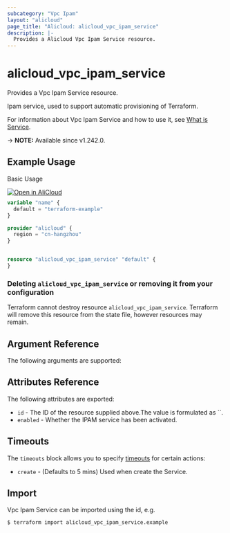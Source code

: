 ```yaml
---
subcategory: "Vpc Ipam"
layout: "alicloud"
page_title: "Alicloud: alicloud_vpc_ipam_service"
description: |-
  Provides a Alicloud Vpc Ipam Service resource.
---
```


# alicloud_vpc_ipam_service

Provides a Vpc Ipam Service resource.

Ipam service, used to support automatic provisioning of Terraform.

For information about Vpc Ipam Service and how to use it, see [What is Service](https://next.api.alibabacloud.com/document/VpcIpam/2023-02-28/OpenVpcIpamService).

-> **NOTE:** Available since v1.242.0.

## Example Usage

Basic Usage

<div style="display: block;margin-bottom: 40px;"><div class="oics-button" style="float: right;position: absolute;margin-bottom: 10px;">
  <a href="https://api.aliyun.com/terraform?resource=alicloud_vpc_ipam_service&exampleId=282715d4-1ddb-181e-3553-4c53ba2518b892707963&activeTab=example&spm=docs.r.vpc_ipam_service.0.282715d41d&intl_lang=EN_US" target="_blank">
    <img alt="Open in AliCloud" src="https://img.alicdn.com/imgextra/i1/O1CN01hjjqXv1uYUlY56FyX_!!6000000006049-55-tps-254-36.svg" style="max-height: 44px; max-width: 100%;">
  </a>
</div></div>

```terraform
variable "name" {
  default = "terraform-example"
}

provider "alicloud" {
  region = "cn-hangzhou"
}


resource "alicloud_vpc_ipam_service" "default" {
}
```

### Deleting `alicloud_vpc_ipam_service` or removing it from your configuration

Terraform cannot destroy resource `alicloud_vpc_ipam_service`. Terraform will remove this resource from the state file, however resources may remain.

## Argument Reference

The following arguments are supported:

## Attributes Reference

The following attributes are exported:
* `id` - The ID of the resource supplied above.The value is formulated as ``.
* `enabled` - Whether the IPAM service has been activated.

## Timeouts

The `timeouts` block allows you to specify [timeouts](https://www.terraform.io/docs/configuration-0-11/resources.html#timeouts) for certain actions:
* `create` - (Defaults to 5 mins) Used when create the Service.

## Import

Vpc Ipam Service can be imported using the id, e.g.

```shell
$ terraform import alicloud_vpc_ipam_service.example 
```